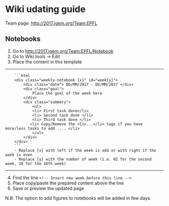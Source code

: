 # Wiki udating guide

Team page: http://2017.igem.org/Team:EPFL

## Notebooks

1. Go to http://2017.igem.org/Team:EPFL/Notebook
2. Go to Wiki tools -> Edit 
3. Place the content in this template
---
        ```html
		<div class="weekly-notebook {x}" id="week{y}">
			<div class="date"> DD/MM/2017 - DD/MM/2017 </div>
			<div class="goal">
				Place the goal of the week here
			</div>
			<div class="summary">
				<ul>
			    <li> First task done</li>
			    <li> Second task done </li>
                <li> Third task done </li>
			   <li> Copy/Remove the <li>...</li> tags if you have more/less tasks to add .... </li>
				</ul>
			</div>
		</div>
        ```
        - Replace {x} with left if the week is odd or with right if the week is even
        - Replace {y} with the number of week (i.e. 02 for the second week, 10 for the 10th week) 
---
4. Find the line `<!-- Insert new week before this line -->`
5. Place copy/paste the prepared content above the line
6. Save or preview the updated page

N.B: The option to add figures to notebooks will be added in few days. 
